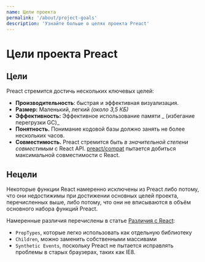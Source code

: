 ```yaml
---
name: Цели проекта
permalink: '/about/project-goals'
description: 'Узнайте больше о целях проекта Preact'
---
```


# Цели проекта Preact

## Цели

Preact стремится достичь нескольких ключевых целей:

- **Производительность**: быстрая и эффективная визуализация.
- **Размер:** Маленький, легкий _(около 3,5 КБ)_
- **Эффективность:** Эффективное использование памяти _ (избегание перегрузки GC)_
- **Понятность.** Понимание кодовой базы должно занять не более нескольких часов.
- **Совместимость.** Preact стремится быть _в значительной степени совместимым_ с React API. [preact/compat] пытается добиться максимальной совместимости с React.

## Нецели

Некоторые функции React намеренно исключены из Preact либо потому, что они недостижимы при достижении основных целей проекта, перечисленных выше, либо потому, что они не вписываются в объём основного набора функций Preact.

Намеренные различия перечислены в статье [Различия с React](/guide/v10/differences-to-react):

- `PropTypes`, которые легко использовать как отдельную библиотеку
- `Children`, можно заменить собственными массивами
- `Synthetic Events`, поскольку Preact не пытается исправлять проблемы в старых браузерах, таких как IE8.

[preact/compat]: /guide/v10/switching-to-preact
